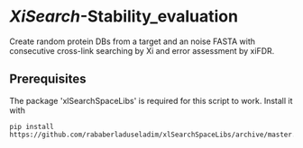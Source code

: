 # _XiSearch_-Stability_evaluation
Create random protein DBs from a target and an noise FASTA with consecutive cross-link searching by Xi and error assessment by xiFDR.

## Prerequisites
The package 'xlSearchSpaceLibs' is required for this script to work.
Install it with 
```
pip install https://github.com/rababerladuseladim/xlSearchSpaceLibs/archive/master.zip
```

